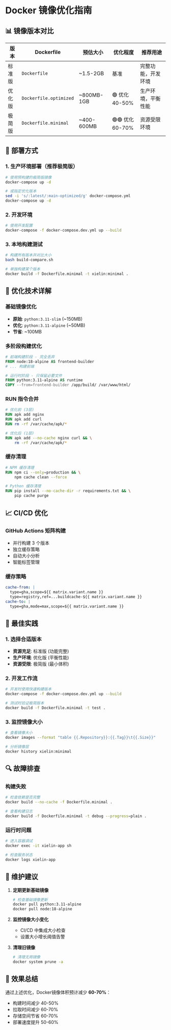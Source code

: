 # Docker 镜像优化指南

## 📊 镜像版本对比

| 版本 | Dockerfile | 预估大小 | 优化程度 | 推荐用途 |
|------|------------|----------|----------|----------|
| 标准版 | `Dockerfile` | ~1.5-2GB | 基准 | 完整功能，开发环境 |
| 优化版 | `Dockerfile.optimized` | ~800MB-1GB | 🟢 优化40-50% | 生产环境，平衡性能 |
| 极简版 | `Dockerfile.minimal` | ~400-600MB | 🟢🟢 优化60-70% | 资源受限环境 |

## 🚀 部署方式

### 1. 生产环境部署（推荐极简版）
```bash
# 使用预构建的极简版镜像
docker-compose up -d

# 或指定优化版本
sed -i 's/:latest/:main-optimized/g' docker-compose.yml
docker-compose up -d
```

### 2. 开发环境
```bash
# 使用开发配置
docker-compose -f docker-compose.dev.yml up --build
```

### 3. 本地构建测试
```bash
# 构建所有版本并对比大小
bash build-compare.sh

# 单独构建某个版本
docker build -f Dockerfile.minimal -t xielin:minimal .
```

## 🔧 优化技术详解

### 基础镜像优化
- **原始**: `python:3.11-slim` (~150MB)
- **优化**: `python:3.11-alpine` (~50MB)
- **节省**: ~100MB

### 多阶段构建优化
```dockerfile
# 前端构建阶段 - 完全丢弃
FROM node:18-alpine AS frontend-builder
# ... 构建前端

# 运行时阶段 - 只保留必要文件
FROM python:3.11-alpine AS runtime
COPY --from=frontend-builder /app/build/ /var/www/html/
```

### RUN 指令合并
```dockerfile
# 优化前 (3层)
RUN apk add nginx
RUN apk add curl  
RUN rm -rf /var/cache/apk/*

# 优化后 (1层)
RUN apk add --no-cache nginx curl && \
    rm -rf /var/cache/apk/*
```

### 缓存清理
```dockerfile
# NPM 缓存清理
RUN npm ci --only=production && \
    npm cache clean --force

# Python 缓存清理  
RUN pip install --no-cache-dir -r requirements.txt && \
    pip cache purge
```

## 📈 CI/CD 优化

### GitHub Actions 矩阵构建
- 并行构建 3 个版本
- 独立缓存策略
- 自动大小分析
- 智能标签管理

### 缓存策略
```yaml
cache-from: |
  type=gha,scope=${{ matrix.variant.name }}
  type=registry,ref=...buildcache-${{ matrix.variant.name }}
cache-to: |
  type=gha,mode=max,scope=${{ matrix.variant.name }}
```

## 🎯 最佳实践

### 1. 选择合适版本
- **资源充足**: 标准版 (功能完整)
- **生产环境**: 优化版 (平衡性能)  
- **资源受限**: 极简版 (最小体积)

### 2. 开发工作流
```bash
# 开发时使用快速构建版本
docker-compose -f docker-compose.dev.yml up --build

# 测试时验证极简版本
docker build -f Dockerfile.minimal -t test .
```

### 3. 监控镜像大小
```bash
# 查看镜像大小
docker images --format "table {{.Repository}}:{{.Tag}}\t{{.Size}}"

# 分析镜像层
docker history xielin:minimal
```

## 🔍 故障排查

### 构建失败
```bash
# 检查依赖是否完整
docker build --no-cache -f Dockerfile.minimal .

# 查看构建日志
docker build -f Dockerfile.minimal -t debug --progress=plain .
```

### 运行时问题
```bash
# 进入容器调试
docker exec -it xielin-app sh

# 检查服务状态
docker logs xielin-app
```

## 📝 维护建议

1. **定期更新基础镜像**
   ```bash
   # 检查基础镜像更新
   docker pull python:3.11-alpine
   docker pull node:18-alpine
   ```

2. **监控镜像大小变化**
   - CI/CD 中集成大小检查
   - 设置大小增长阈值告警

3. **清理旧镜像**
   ```bash
   # 清理无用镜像
   docker system prune -a
   ```

## 🎉 效果总结

通过上述优化，Docker镜像体积预计减少 **60-70%**：
- 构建时间减少 40-50%
- 拉取时间减少 60-70%  
- 存储空间节省 60-70%
- 部署速度提升 50-60%